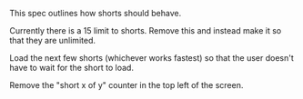 This spec outlines how shorts should behave.

Currently there is a 15 limit to shorts. Remove this and instead make it so that they are unlimited.

Load the next few shorts (whichever works fastest) so that the user doesn't have to wait for the short to load.

Remove the "short x of y" counter in the top left of the screen.
